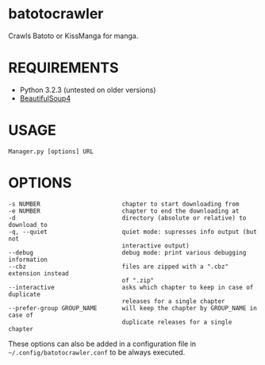 batotocrawler
=============

Crawls Batoto or KissManga for manga.

# REQUIREMENTS
- Python 3.2.3 (untested on older versions)
- [BeautifulSoup4](http://www.crummy.com/software/BeautifulSoup/)

# USAGE
    Manager.py [options] URL

# OPTIONS
    -s NUMBER                       chapter to start downloading from
    -e NUMBER                       chapter to end the downloading at
    -d                              directory (absolute or relative) to download to
    -q, --quiet                     quiet mode: supresses info output (but not
                                    interactive output)
    --debug                         debug mode: print various debugging information
    --cbz                           files are zipped with a ".cbz" extension instead
                                    of ".zip"
    --interactive                   asks which chapter to keep in case of duplicate
                                    releases for a single chapter
    --prefer-group GROUP_NAME       will keep the chapter by GROUP_NAME in case of
                                    duplicate releases for a single chapter

These options can also be added in a configuration file in `~/.config/batotocrawler.conf` to be always executed.
